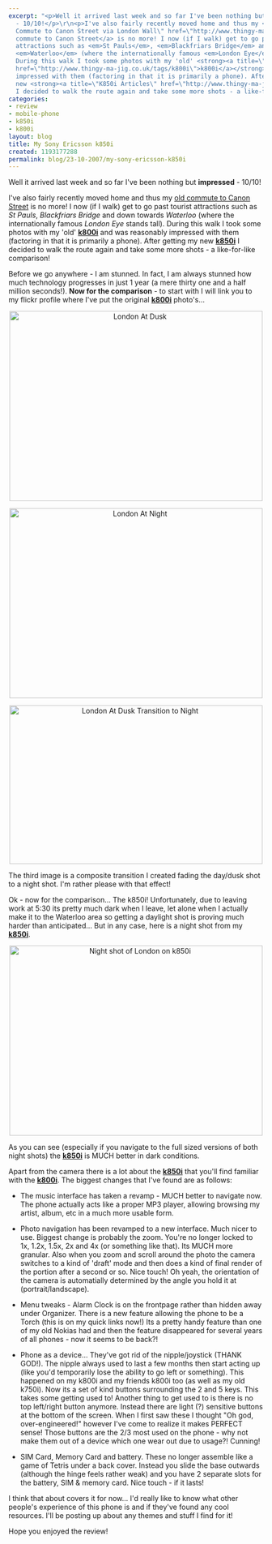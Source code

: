 ```yaml
---
excerpt: "<p>Well it arrived last week and so far I've been nothing but <strong>impressed</strong>
  - 10/10!</p>\r\n<p>I've also fairly recently moved home and thus my <a title=\"Old
  Commute to Canon Street via London Wall\" href=\"http://www.thingy-ma-jig.co.uk/blog/14-11-2006/my-walk-home\">old
  commute to Canon Street</a> is no more! I now (if I walk) get to go past tourist
  attractions such as <em>St Pauls</em>, <em>Blackfriars Bridge</em> and down towards
  <em>Waterloo</em> (where the internationally famous <em>London Eye</em> stands tall).
  During this walk I took some photos with my 'old' <strong><a title=\"k800i articles\"
  href=\"http://www.thingy-ma-jig.co.uk/tags/k800i\">k800i</a></strong> and was reasonably
  impressed with them (factoring in that it is primarily a phone). After getting my
  new <strong><a title=\"K850i Articles\" href=\"http://www.thingy-ma-jig.co.uk/tags/k850i\">k850i</a></strong>
  I decided to walk the route again and take some more shots - a like-for-like comparison!</p>\r\n"
categories:
- review
- mobile-phone
- k850i
- k800i
layout: blog
title: My Sony Ericsson k850i
created: 1193177288
permalink: blog/23-10-2007/my-sony-ericsson-k850i
---
```

<p>Well it arrived last week and so far I've been nothing but <strong>impressed</strong> - 10/10!</p>
<p>I've also fairly recently moved home and thus my <a title="Old Commute to Canon Street via London Wall" href="http://www.thingy-ma-jig.co.uk/blog/14-11-2006/my-walk-home">old commute to Canon Street</a> is no more! I now (if I walk) get to go past tourist attractions such as <em>St Pauls</em>, <em>Blackfriars Bridge</em> and down towards <em>Waterloo</em> (where the internationally famous <em>London Eye</em> stands tall). During this walk I took some photos with my 'old' <strong><a title="k800i articles" href="http://www.thingy-ma-jig.co.uk/tags/k800i">k800i</a></strong> and was reasonably impressed with them (factoring in that it is primarily a phone). After getting my new <strong><a title="K850i Articles" href="http://www.thingy-ma-jig.co.uk/tags/k850i">k850i</a></strong> I decided to walk the route again and take some more shots - a like-for-like comparison!</p>
<!--break-->
<p>Before we go anywhere - I am stunned. In fact, I am always stunned how much technology progresses in just 1 year (a mere thirty one and a half million seconds!). <strong>Now for the comparison</strong> - to start with I will link you to my flickr profile where I've put the original <strong><a title="k800i articles" href="http://www.thingy-ma-jig.co.uk/tags/k800i">k800i</a></strong> photo's...</p>
<p style="text-align: center;"><a href="http://flickr.com/photos/nicholas-thompson/1716821630/"><img width="500" height="375" border="0" title="London At Dusk" alt="London At Dusk" src="http://farm3.static.flickr.com/2215/1716821630_b64a06684e.jpg" /></a></p>
<p style="text-align: center;"><a href="http://flickr.com/photos/nicholas-thompson/1716816858/"><img width="500" height="375" border="0" alt="London At Night" src="http://farm3.static.flickr.com/2367/1716816858_212bd4caca.jpg" title="London at Night" /></a></p>
<p style="text-align: center;"><a href="http://flickr.com/photos/nicholas-thompson/1716812960/"><img width="500" height="313" border="0" title="London At Dusk" alt="London At Dusk Transition to Night" src="http://farm3.static.flickr.com/2231/1716812960_36d36d3653.jpg" /></a></p>
<p>The third image is a composite transition I created fading the day/dusk shot to a night shot. I'm rather please with that effect!</p>
<p>Ok - now for the comparison... The k850i! Unfortunately, due to leaving work at 5:30 its pretty much dark when I leave, let alone when I actually make it to the Waterloo area so getting a daylight shot is proving much harder than anticipated... But in any case, here is a night shot from my <strong><a title="K850i Articles" href="http://www.thingy-ma-jig.co.uk/tags/k850i">k850i</a></strong>.</p>
<p style="text-align: center;"><a href="http://flickr.com/photos/nicholas-thompson/1715960551/"><img width="500" height="375" border="0" src="http://farm3.static.flickr.com/2092/1715960551_bdc555efe0.jpg" alt="Night shot of London on k850i" title="London by Night (k850i)" /></a></p>
<p>As you can see (especially if you navigate to the full sized versions of both night shots) the <strong><a title="K850i Articles" href="http://www.thingy-ma-jig.co.uk/tags/k850i">k850i</a></strong> is MUCH better in dark conditions.</p>
<p>Apart from the camera there is a lot about the <strong><a title="K850i Articles" href="http://www.thingy-ma-jig.co.uk/tags/k850i">k850i</a></strong> that you'll find familiar with the <strong><a title="k800i articles" href="http://www.thingy-ma-jig.co.uk/tags/k800i">k800i</a></strong>. The biggest changes that I've found are as follows:</p>
<ul>
    <li>
    <p>The music interface has taken a revamp - MUCH better to navigate now. The phone actually acts like a proper MP3 player, allowing browsing my artist, album, etc in a much more usable form.</p>
    </li>
    <li>
    <p>Photo navigation has been revamped to a new interface. Much nicer to use. Biggest change is probably the zoom. You're no longer locked to 1x, 1.2x, 1.5x, 2x and 4x (or something like that). Its MUCH more granular. Also when you zoom and scroll around the photo the camera switches to a kind of 'draft' mode and then does a kind of final render of the portion after a second or so. Nice touch! Oh yeah, the orientation of the camera is automatially determined by the angle you hold it at (portrait/landscape).</p>
    </li>
    <li>
    <p>Menu tweaks - Alarm Clock is on the frontpage rather than hidden away under Organizer. There is a new feature allowing the phone to be a Torch (this is on my quick links now!) Its a pretty handy feature than one of my old Nokias had and then the feature disappeared for several years of all phones - now it seems to be back?!</p>
    </li>
    <li>
    <p>Phone as a device... They've got rid of the nipple/joystick (THANK GOD!). The nipple always used to last a few months then start acting up (like you'd temporarily lose the ability to go left or something). This happened on my k800i and my friends k800i too (as well as my old k750i). Now its a set of kind buttons surrounding the 2 and 5 keys. This takes some getting used to! Another thing to get used to is there is no top left/right button anymore. Instead there are light (?) sensitive buttons at the bottom of the screen. When I first saw these I thought &quot;Oh god, over-engineered!&quot; however I've come to realize it makes PERFECT sense! Those buttons are the 2/3 most used on the phone - why not make them out of a device which one wear out due to usage?! Cunning!</p>
    </li>
    <li>
    <p>SIM Card, Memory Card and battery. These no longer assemble like a game of Tetris under a back cover. Instead you slide the base outwards (although the hinge feels rather weak) and you have 2 separate slots for the battery, SIM &amp; memory card. Nice touch - if it lasts!</p>
    </li>
</ul>
<p>I think that about covers it for now... I'd really like to know what other people's experience of this phone is and if they've found any cool resources. I'll be posting up about any themes and stuff I find for it!</p>
<p>Hope you enjoyed the review!</p>
